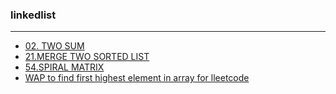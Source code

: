 ### linkedlist

---

- [02. TWO SUM](https://leetcode.com/problems/add-two-numbers/submissions/1778655702/)
- [21.MERGE TWO SORTED LIST](https://leetcode.com/problems/merge-two-sorted-lists/submissions/1778659594/)
- [54.SPIRAL MATRIX](https://leetcode.com/problems/spiral-matrix/submissions/1778660955/)
- [WAP to find first highest element in array for lleetcode](https://leetcode.com/problems/count-elements-with-maximum-frequency/submissions/1779203218/?envType=daily-question&envId=2025-09-22)
